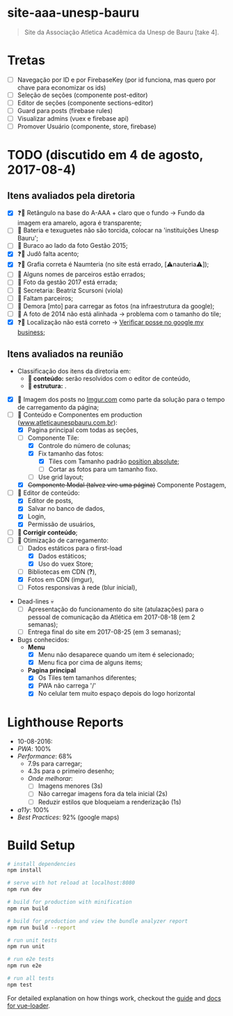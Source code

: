 # site-aaa-unesp-bauru

> Site da Associação Atletica Acadêmica da Unesp de Bauru [take 4].


# Tretas
- [ ] Navegação por ID e por FirebaseKey (por id funciona, mas quero por chave para economizar os ids)
- [ ] Seleção de seções (componente post-editor)
- [ ] Editor de seções (componente sections-editor)
- [ ] Guard para posts (firebase rules)
- [ ] Visualizar admins (vuex e firebase api)
- [ ] Promover Usuário (componente, store, firebase)

# TODO (discutido em 4 de agosto, 2017-08-4)

## Itens avaliados pela diretoria

- [x] :question::construction: Retângulo na base do A-AAA + claro que o fundo -> Fundo da imagem era amarelo, agora é transparente;
- [ ] :newspaper: Bateria e texuguetes não são torcida, colocar na 'instituições Unesp Bauru';
- [ ] :construction: Buraco ao lado da foto Gestão 2015;
- [x] :question::newspaper: Judô falta acento;
- [x] :question::newspaper: Grafia correta é Naumteria (no site está errado, [:warning:nauteria:warning:]);
- [ ] :newspaper: Alguns nomes de parceiros estão errados;
- [ ] :newspaper: Foto da gestão 2017 está errada;
- [ ] :newspaper: Secretaria: Beatriz Scursoni (viola)
- [ ] :newspaper: Faltam parceiros;
- [ ] :construction: Demora [mto] para carregar as fotos (na infraestrutura da google);
- [ ] :construction: A foto de 2014 não está alinhada -> problema com o tamanho do tile;
- [x] :question::construction: Localização não está correto -> [Verificar posse no google my business](https://goo.gl/maps/xtQp7bpKhb42);

## Itens avaliados na reunião

- Classificação dos itens da diretoria em:
  - **:newspaper: conteúdo:** serão resolvidos com o editor de conteúdo,
  - **:construction: estrutura:** .
- [x] :construction: Imagem dos posts no [Imgur.com](imgur.com) como parte da solução para o tempo de carregamento da página;
- [ ] :construction: Conteúdo e Componentes em production (www.atleticaunespbauru.com.br):
  - [x] Pagina principal com todas as seções,
  - [ ] Componente Tile:
    - [x] Controle do número de colunas;
    - [x] Fix tamanho das fotos:
      - [x] Tiles com Tamanho padrão [position absolute](http://www.dwuser.com/education/content/creating-responsive-tiled-layout-with-pure-css/);
      - [ ] Cortar as fotos para um tamanho fixo.
    - [ ] Use grid layout;
  - [x] ~~Componente Modal (talvez vire uma página)~~ Componente Postagem,
- [ ] :construction: Editor de conteúdo:
  - [x] Editor de posts,
  - [x] Salvar no banco de dados,
  - [x] Login,
  - [x] Permissão de usuários,
- [ ] **:newspaper: Corrigir conteúdo**;
- [ ] :construction: Otimização de carregamento:
  - [ ] Dados estáticos para o first-load
    - [x] Dados estáticos;
    - [x] Uso do vuex Store;
  - [ ] Bibliotecas em CDN (**?**),
  - [x] Fotos em CDN (imgur),
  - [ ] Fotos responsivas à rede (blur inicial),
- Dead-lines :skull:
  - [ ] Apresentação do funcionamento do site (atulazações) para o pessoal de comunicação da Atlética em 2017-08-18 (em 2 semanas);
  - [ ] Entrega final do site em 2017-08-25 (em 3 semanas);
- Bugs conhecidos:
  - **Menu**
    - [x] Menu não desaparece quando um item é selecionado;
    - [x] Menu fica por cima de alguns items;
  - **Pagina principal**
    - [x] Os Tiles tem tamanhos diferentes;
    - [x] PWA não carrega '/'
    - [x] No celular tem muito espaço depois do logo horizontal

# Lighthouse Reports

 - 10-08-2016:
  - *PWA*: 100%
  - *Performance*: 68%
    - 7.9s para carregar;
    - 4.3s para o primeiro desenho;
    - *Onde melhorar*:
      - [ ] Imagens menores (3s)
      - [ ] Não carregar imagens fora da tela inicial (2s)
      - [ ] Reduzir estilos que bloqueiam a renderização (1s)
  - *a11y*: 100%
  - *Best Practices*: 92% (google maps)


# Build Setup

``` bash
# install dependencies
npm install

# serve with hot reload at localhost:8080
npm run dev

# build for production with minification
npm run build

# build for production and view the bundle analyzer report
npm run build --report

# run unit tests
npm run unit

# run e2e tests
npm run e2e

# run all tests
npm test
```

For detailed explanation on how things work, checkout the [guide](http://vuejs-templates.github.io/webpack/) and [docs for vue-loader](http://vuejs.github.io/vue-loader).
